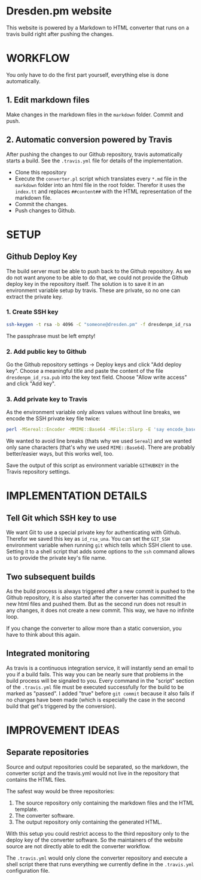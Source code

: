 # Dresden.pm website

This website is powered by a Markdown to HTML converter that runs on a travis build right after pushing the changes.

# WORKFLOW

You only have to do the first part yourself, everything else is done automatically.

## 1. Edit markdown files

Make changes in the markdown files in the `markdown` folder. Commit and push.

## 2. Automatic conversion powered by Travis

After pushing the changes to our Github repository, travis automatically starts a build. See the `.travis.yml` file for details of the implementation.

* Clone this repository
* Execute the `converter.pl` script which translates every `*.md` file in the `markdown` folder into an html file in the root folder. Therefor it uses the `index.tt` and replaces `##content##` with the HTML representation of the markdown file.
* Commit the changes.
* Push changes to Github.

# SETUP

## Github Deploy Key

The build server must be able to push back to the Github repository. As we do not want anyone to be able to do that, we could not provide the Github deploy key in the repository itself. The solution is to save it in an environment variable setup by travis. These are private, so no one can extract the private key.

### 1. Create SSH key

```bash
ssh-keygen -t rsa -b 4096 -C "someone@dresden.pm" -f dresdenpm_id_rsa
```

The passphrase must be left empty!

### 2. Add public key to Github

Go the Github repository settings -> Deploy keys and click "Add deploy key". Choose a meaningful title and paste the content of the file `dresdenpm_id_rsa.pub` into the key text field. Choose "Allow write access" and click "Add key".

### 3. Add private key to Travis

As the environment variable only allows values without line breaks, we encode the SSH private key file twice:

```bash
perl -MSereal::Encoder -MMIME::Base64 -MFile::Slurp -E 'say encode_base64 encode_sereal(scalar read_file "dresdenpm_id_rsa"), ""'
```

We wanted to avoid line breaks (thats why we used `Sereal`) and we wanted only sane characters (that's why we used `MIME::Base64`). There are probably better/easier ways, but this works well, too.

Save the output of this script as environment variable `GITHUBKEY` in the Travis repository settings.

# IMPLEMENTATION DETAILS

## Tell Git which SSH key to use

We want Git to use a special private key for authenticating with Github. Therefor we saved this key as `id_rsa_una`. You can set the `GIT_SSH` environment variable when running `git` which tells which SSH client to use. Setting it to a shell script that adds some options to the `ssh` command allows us to provide the private key's file name.

## Two subsequent builds

As the build process is always triggered after a new commit is pushed to the Github repository, it is also started after the converter has committed the new html files and pushed them. But as the second run does not result in any changes, it does not create a new commit. This way, we have no infinite loop.

If you change the converter to allow more than a static conversion, you have to think about this again.

## Integrated monitoring

As travis is a continuous integration service, it will instantly send an email to you if a build fails. This way you can be nearly sure that problems in the build process will be signaled to you. Every command in the "script" section of the `.travis.yml` file must be executed successfully for the build to be marked as "passed". I added "true" before `git commit` because it also fails if no changes have been made (which is especially the case in the second build that get's triggered by the conversion).

# IMPROVEMENT IDEAS

## Separate repositories

Source and output repositories could be separated, so the markdown, the converter script and the travis.yml would not live in the repository that contains the HTML files.

The safest way would be three repositories:

1. The source repository only containing the markdown files and the HTML template.
2. The converter software.
3. The output repository only containing the generated HTML.

With this setup you could restrict access to the third repository only to the deploy key of the converter software. So the maintainers of the website source are not directly able to edit the converter workflow.

The `.travis.yml` would only clone the converter repository and execute a shell script there that runs everything we currently define in the `.travis.yml` configuration file.
